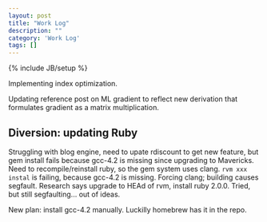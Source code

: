 ```yaml
---
layout: post
title: "Work Log"
description: ""
category: 'Work Log'
tags: []
---
```

{% include JB/setup %}

Implementing index optimization.

Updating reference post on ML gradient to reflect new derivation that formulates gradient as a matrix multiplication.

Diversion: updating Ruby
-------------------------

Struggling with blog engine, need to upate rdiscount to get new feature, but gem install fails because gcc-4.2 is missing since upgrading to Mavericks.  Need to recompile/reinstall ruby, so the gem system uses clang.  `rvm xxx instal` is failing, because gcc-4.2 is missing.  Forcing clang; building causes segfault. Research says upgrade to HEAd of rvm, install ruby 2.0.0.  Tried, but still segfaulting... out of ideas.

New plan: install gcc-4.2 manually.  Luckilly homebrew has it in the repo.  
